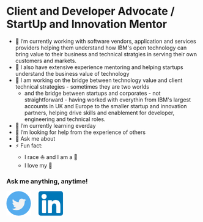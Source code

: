# Client and Developer Advocate / StartUp and Innovation Mentor


- 🔭 I’m currently working with software vendors, application and services providers helping them understand how IBM's open technology can bring value to their business and technical stratgies in serving their own customers and markets.
- :rocket: I also have extensive experience mentoring and helping startups understand the business value of technology
- :link: I am working on the bridge between technology value and client technical strategies - sometimes they are two worlds
   - and the bridge between startups and corporates - not straightforward - having worked with everythin from IBM's largest accounts in UK and Europe to the smaller startup and innovation partners, helping drive skills and enablement for developer, engineering and technical roles.
- 🌱 I’m currently learning everday
- 🤔 I’m looking for help from the experience of others
- 💬 Ask me about 
- ⚡ Fun fact:
  - I race :sailboat: and I am a :mountain_bicyclist:
  - I love my :house_with_garden: 

### Ask me anything, anytime!

[![Twitter][1.2]][1]&nbsp;&nbsp;&nbsp;&nbsp;
[![LinkedIn][2.2]][2]&nbsp;&nbsp;&nbsp;&nbsp;

[1.2]: https://github.com/simonarbaker/simonarbaker/blob/master/twitter.png
[2.2]: https://github.com/simonarbaker/simonarbaker/blob/master/linkedin.png
[1]: https://twitter.com/SimonARBaker
[2]: https://linkedin.com/in/SimonARBaker
